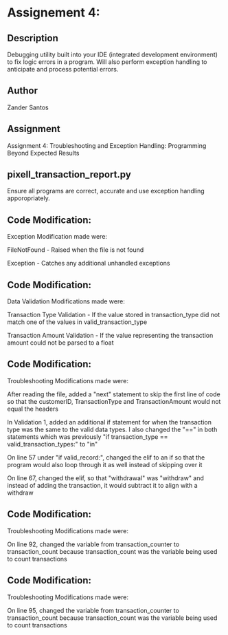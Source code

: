 # Assignement 4: 

## Description
Debugging utility built into your IDE (integrated development environment) to fix logic errors in a program. Will also perform exception handling to anticipate and process potential errors.

## Author
Zander Santos

## Assignment
Assignment 4: Troubleshooting and Exception Handling: Programming Beyond Expected Results

## pixell_transaction_report.py
Ensure all programs are correct, accurate and use exception handling apporopriately.

## Code Modification:
Exception Modification made were:

FileNotFound - Raised when the file is not found 

Exception - Catches any additional unhandled exceptions

## Code Modification:
Data Validation Modifications made were:

Transaction Type Validation - If the value stored in transaction_type 
did not match one of the values in valid_transaction_type

Transaction Amount Validation - If the value representing the transaction amount could not be parsed to a float

## Code Modification:
Troubleshooting Modifications made were:

After reading the file, added a "next" statement to skip the first line of code so that the customerID, TransactionType and TransactionAmount would not equal the headers

In Validation 1, added an additional if statement for when the transaction type was the same to the valid data types. I also changed the "==" in both statements which was previously "if transaction_type == valid_transaction_types:" to "in" 

On line 57 under "if valid_record:", changed the elif to an if so that the program would also loop through it as well instead of skipping over it

On line 67, changed the elif, so that "withdrawal" was "withdraw" and instead of adding the transaction, it would subtract it to align with a withdraw

## Code Modification:
Troubleshooting Modifications made were:

On line 92, changed the variable from transaction_counter to transaction_count because transaction_count was the variable being used to count transactions

## Code Modification:
Troubleshooting Modifications made were:

On line 95, changed the variable from transaction_counter to transaction_count because transaction_count was the variable being used to count transactions
